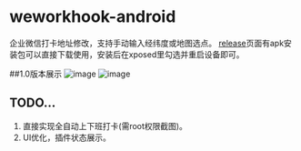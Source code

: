 # weworkhook-android
企业微信打卡地址修改，支持手动输入经纬度或地图选点。
[release](url 'https://github.com/gallonyin/weworkhook/releases')页面有apk安装包可以直接下载使用，安装后在xposed里勾选并重启设备即可。

##1.0版本展示
![image](https://github.com/gallonyin/weworkhook/blob/master/images/pic_demo1.png)
![image](https://github.com/gallonyin/weworkhook/blob/master/images/pic_demo2.png)

## TODO...
1. 直接实现全自动上下班打卡(需root权限截图)。
2. UI优化，插件状态展示。

